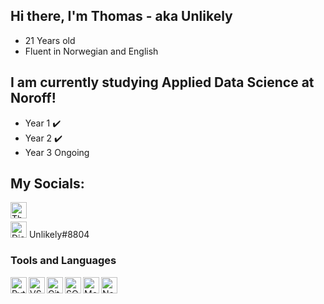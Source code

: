 ## Hi there, I'm Thomas - aka Unlikely
- 21 Years old
- Fluent in Norwegian and English

## I am currently studying Applied Data Science at Noroff!
- Year 1 ✔️
- Year 2 ✔️
- Year 3 Ongoing

## My Socials:
[<img align="left" alt="Thomas Hennø | LinkedIn" width="26px" src="https://cdn.jsdelivr.net/npm/simple-icons@v3/icons/linkedin.svg" />][linkedin]
<br />

<img src="https://cdn.icon-icons.com/icons2/2389/PNG/512/discord_logo_icon_145337.png" alt="Discord" width="26px"> Unlikely#8804


### Tools and Languages
[<img align="left" alt="Python" width="26px" src="https://cdn.freebiesupply.com/logos/large/2x/python-5-logo-png-transparent.png"/>][python]
[<img align="left" alt="VSCode" width="26px" src="https://user-images.githubusercontent.com/674621/71187801-14e60a80-2280-11ea-94c9-e56576f76baf.png"/>][vscode]
[<img align="left" alt="GitHub" width="26px" src="https://pngimg.com/uploads/github/github_PNG40.png"/>][github] 
[<img align="left" alt="SQLite" width="26px" src="https://dwglogo.com/?download=5380"/>][sqlite]
[<img align="left" alt="MongoDB" width="26px" src="https://i.imgur.com/0q063rd.png"/>][mongodb]
[<img align="left" alt="Neo4j" width="26px" src="https://dist.neo4j.com/wp-content/uploads/neo4j_logo_globe1.png"/>][neo4j]


[python]: https://www.python.org
[vscode]: https://code.visualstudio.com
[github]: https://github.com/ImUnlikely
[sqlite]: https://www.sqlite.org/index.html
[mongodb]: https://www.mongodb.com
[neo4j]: https://neo4j.com
[linkedin]: www.linkedin.com/in/thomas-hennø-43ab79183
